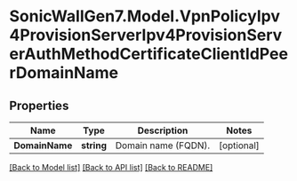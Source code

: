 # SonicWallGen7.Model.VpnPolicyIpv4ProvisionServerIpv4ProvisionServerAuthMethodCertificateClientIdPeerDomainName

## Properties

Name | Type | Description | Notes
------------ | ------------- | ------------- | -------------
**DomainName** | **string** | Domain name (FQDN). | [optional] 

[[Back to Model list]](../README.md#documentation-for-models) [[Back to API list]](../README.md#documentation-for-api-endpoints) [[Back to README]](../README.md)

